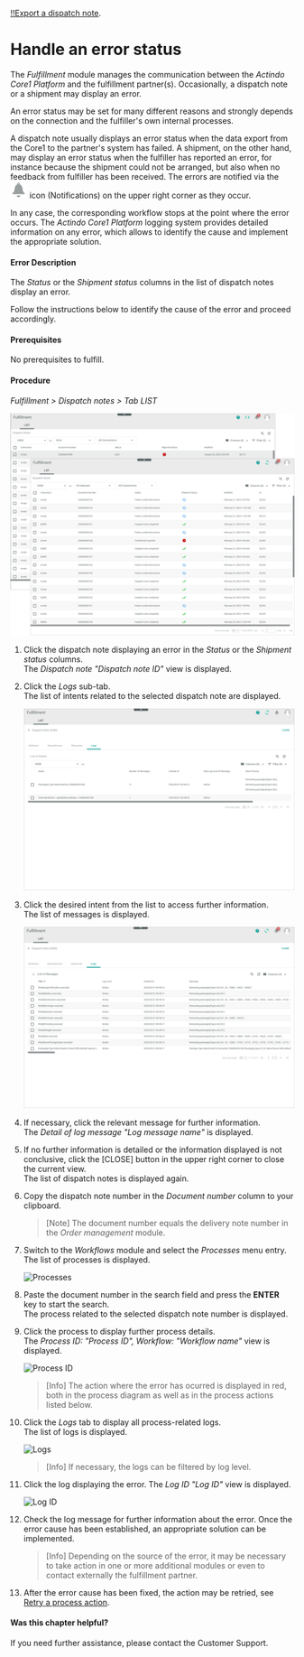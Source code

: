 [!!Export a dispatch note](../Operation/01_ManageDispatchNotes.md#export-a-dispatch-note). 

# Handle an error status

The *Fulfillment* module manages the communication between the *Actindo Core1 Platform* and the fulfillment partner(s). Occasionally, a dispatch note or a shipment may display an error.

An error status may be set for many different reasons and strongly depends on the connection and the fulfiller's own internal processes. 

A dispatch note usually displays an error status when the data export from the Core1 to the partner's system has failed. A shipment, on the other hand, may display an error status when the fulfiller has reported an error, for instance because the shipment could not be arranged, but also when no feedback from fulfiller has been received. The errors are notified via the ![Notifications](../../Assets/Icons/Notifications.png) icon (Notifications) on the upper right corner as they occur.

In any case, the corresponding workflow stops at the point where the error occurs. The *Actindo Core1 Platform* logging system provides detailed information on any error, which allows to identify the cause and implement the appropriate solution.

#### Error Description

The *Status* or the *Shipment status* columns in the list of dispatch notes display an error.

Follow the instructions below to identify the cause of the error and proceed accordingly.

#### Prerequisites

No prerequisites to fulfill.

#### Procedure

*Fulfillment > Dispatch notes > Tab LIST*

![Error status](../../Assets/Screenshots/Fulfillment/DispatchNotes/DispatchNotesErrorStatus.png "[Error status]")

1. Click the dispatch note displaying an error in the *Status* or the *Shipment status* columns.  
    The *Dispatch note "Dispatch note ID"* view is displayed. 

2. Click the *Logs* sub-tab.  
    The list of intents related to the selected dispatch note are displayed.

    ![Logs](../../Assets/Screenshots/Fulfillment/DispatchNotes/DispatchNoteLogsError.png "[Logs]")

3. Click the desired intent from the list to access further information.  
    The list of messages is displayed.  

    ![Messages](../../Assets/Screenshots/Fulfillment/DispatchNotes/DispatchNoteLogsMessages.png "[Messages]")

4. If necessary, click the relevant message for further information.  
    The *Detail of log message "Log message name"* is displayed.
 
5. If no further information is detailed or the information displayed is not conclusive, click the [CLOSE] button in the upper right corner to close the current view.  
    The list of dispatch notes is displayed again. 

6. Copy the dispatch note number in the *Document number* column to your clipboard.

    > [Note] The document number equals the delivery note number in the *Order management* module.

7. Switch to the *Workflows* module and select the *Processes* menu entry.  
    The list of processes is displayed. 

    ![Processes](../../Assets/Screenshots/ActindoWorkFlow/Processes/FaultyProcess.png"[Processes]")

8. Paste the document number in the search field and press the **ENTER** key to start the search.  
    The process related to the selected dispatch note number is displayed. 

9. Click the process to display further process details.  
    The *Process ID: "Process ID", Workflow: "Workflow name"* view is displayed. 

    ![Process ID](../../Assets/Screenshots/ActindoWorkFlow/Processes/FaultyProcessID.png"[ProcessID]")
        
    > [Info] The action where the error has ocurred is displayed in red, both in the process diagram as well as in the process actions listed below.

10. Click the *Logs* tab to display all process-related logs.  
    The list of logs is displayed.

     ![Logs](../../Assets/Screenshots/ActindoWorkFlow/Processes/Logs.png"[Logs]")

    > [Info] If necessary, the logs can be filtered by log level.

11. Click the log displaying the error. 
    The *Log ID "Log ID"* view is displayed.

    ![Log ID](../../Assets/Screenshots/ActindoWorkFlow/Processes/LogID.png"[LogID]")

12. Check the log message for further information about the error. Once the error cause has been established, an appropriate solution can be implemented.  

    > [Info] Depending on the source of the error, it may be necessary to take action in one or more additional modules or even to contact externally the fulfillment partner. 

13. After the error cause has been fixed, the action may be retried, see [Retry a process action](../../ActindoWorkFlow/Troubleshooting/01_RetryProcessAction.md). 



  
#### Was this chapter helpful?

If you need further assistance, please contact the Customer Support.
